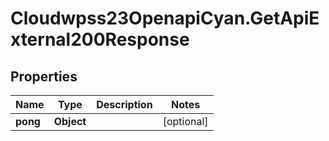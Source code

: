 # Cloudwpss23OpenapiCyan.GetApiExternal200Response

## Properties

Name | Type | Description | Notes
------------ | ------------- | ------------- | -------------
**pong** | **Object** |  | [optional] 


